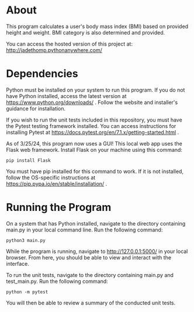 # About
This program calculates a user's body mass index (BMI) based on provided height and weight. BMI category is also determined and provided.

You can access the hosted version of this project at: http://jadethomp.pythonanywhere.com/

# Dependencies
Python must be installed on your system to run this program. If you do not have Python installed, access the latest version at https://www.python.org/downloads/ . Follow the website and installer's guidance for installation.

If you wish to run the unit tests included in this repository, you must have the Pytest testing framework installed. You can access instructions for installing Pytest at https://docs.pytest.org/en/7.1.x/getting-started.html .

As of 3/25/24, this program now uses a GUI! This local web app uses the Flask web framework. Install Flask on your machine using this command:

`pip install Flask`

You must have pip installed for this command to work. If it is not installed, follow the OS-specific instructions at https://pip.pypa.io/en/stable/installation/ .

# Running the Program
On a system that has Python installed, navigate to the directory containing main.py in your local command line. Run the following command:

`python3 main.py`

While the program is running, navigate to http://127.0.0.1:5000/ in your local browser. From here, you should be able to view and interact with the interface.

To run the unit tests, navigate to the directory containing main.py and test_main.py. Run the following command:

`python -m pytest`

You will then be able to review a summary of the conducted unit tests.

